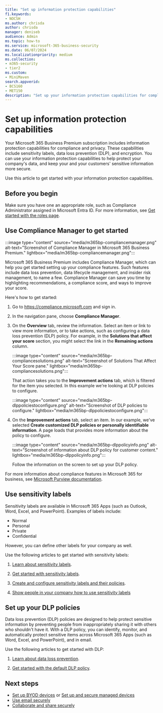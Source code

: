 ```yaml
---
title: "Set up information protection capabilities"
f1.keywords:
- NOCSH
ms.author: chrisda
author: chrisda
manager: deniseb
audience: Admin
ms.topic: how-to
ms.service: microsoft-365-business-security
ms.date: 06/07/2024
ms.localizationpriority: medium
ms.collection:
- m365-security
- tier2
ms.custom:
- MiniMaven
search.appverid:
- BCS160
- MET150
description: "Set up your information protection capabilities for compliance and privacy. Use these features to prevent data loss and help keep your and your customers' sensitive information secure."
---
```

# Set up information protection capabilities

Your Microsoft 365 Business Premium subscription includes information protection capabilities for compliance and privacy. These capabilities include sensitivity labels, data loss prevention (DLP), and encryption. You can use your information protection capabilities to help protect your company's data, and keep your and your customers' sensitive information more secure.

Use this article to get started with your information protection capabilities.

## Before you begin

Make sure you have one an appropriate role, such as Compliance Administrator assigned in Microsoft Entra ID. For more information, see [Get started with the roles page](../admin/add-users/admin-roles-page.md).

## Use Compliance Manager to get started

:::image type="content" source="media/m365bp-compliancemanager.png" alt-text="Screenshot of Compliance Manager in Microsoft 365 Business Premium." lightbox="media/m365bp-compliancemanager.png":::

Microsoft 365 Business Premium includes Compliance Manager, which can help you get started setting up your compliance features. Such features include data loss prevention, data lifecycle management, and insider risk management, to name a few. Compliance Manager can save you time by highlighting recommendations, a compliance score, and ways to improve your score.

Here's how to get started:

1. Go to <https://compliance.microsoft.com> and sign in.

2. In the navigation pane, choose **Compliance Manager**.

3. On the **Overview** tab, review the information. Select an item or link to view more information, or to take actions, such as configuring a data loss prevention (DLP) policy. For example, in the **Solutions that affect your score** section, you might select the link in the **Remaining actions** column.

   :::image type="content" source="media/m365bp-compliancesolutions.png" alt-text="Screenshot of Solutions That Affect Your Score pane." lightbox="media/m365bp-compliancesolutions.png":::

   That action takes you to the **Improvement actions** tab, which is filtered for the item you selected. In this example we're looking at DLP policies to configure.

   :::image type="content" source="media/m365bp-dlppoliciestoconfigure.png" alt-text="Screenshot of DLP policies to configure." lightbox="media/m365bp-dlppoliciestoconfigure.png":::

4. On the **Improvement actions** tab, select an item. In our example, we've selected **Create customized DLP policies or personally identifiable information**. A page loads that provides more information about the policy to configure.

   :::image type="content" source="media/m365bp-dlppolicyinfo.png" alt-text="Screenshot of information about DLP policy for customer content." lightbox="media/m365bp-dlppolicyinfo.png":::

   Follow the information on the screen to set up your DLP policy.

For more information about compliance features in Microsoft 365 for business, see [Microsoft Purview documentation](/purview/).

## Use sensitivity labels

Sensitivity labels are available in Microsoft 365 Apps (such as Outlook, Word, Excel, and PowerPoint). Examples of labels include:

- Normal
- Personal
- Private
- Confidential

However, you can define other labels for your company as well.

Use the following articles to get started with sensitivity labels:

1. [Learn about sensitivity labels](/purview/sensitivity-labels).

2. [Get started with sensitivity labels](/purview/get-started-with-sensitivity-labels).

3. [Create and configure sensitivity labels and their policies](/purview/create-sensitivity-labels).

4. [Show people in your company how to use sensitivity labels](https://support.microsoft.com/office/apply-sensitivity-labels-to-your-files-and-email-in-office-2f96e7cd-d5a4-403b-8bd7-4cc636bae0f9)

## Set up your DLP policies

Data loss prevention (DLP) policies are designed to help protect sensitive information by preventing people from inappropriately sharing it with others who shouldn't have it. With a DLP policy, you can identify, monitor, and automatically protect sensitive items across Microsoft 365 Apps (such as Word, Excel, and PowerPoint), and in email.

Use the following articles to get started with DLP:

1. [Learn about data loss prevention](/purview/dlp-learn-about-dlp).

2. [Get started with the default DLP policy](/purview/dlp-get-started-with-the-default-policy).

## Next steps

- [Set up BYOD devices](m365bp-set-up-unmanaged-devices.md) or [Set up and secure managed devices](m365bp-protect-managed-devices.md)
- [Use email securely](m365bp-use-email-securely.md)
- [Collaborate and share securely](m365bp-collaborate-share-securely.md)
